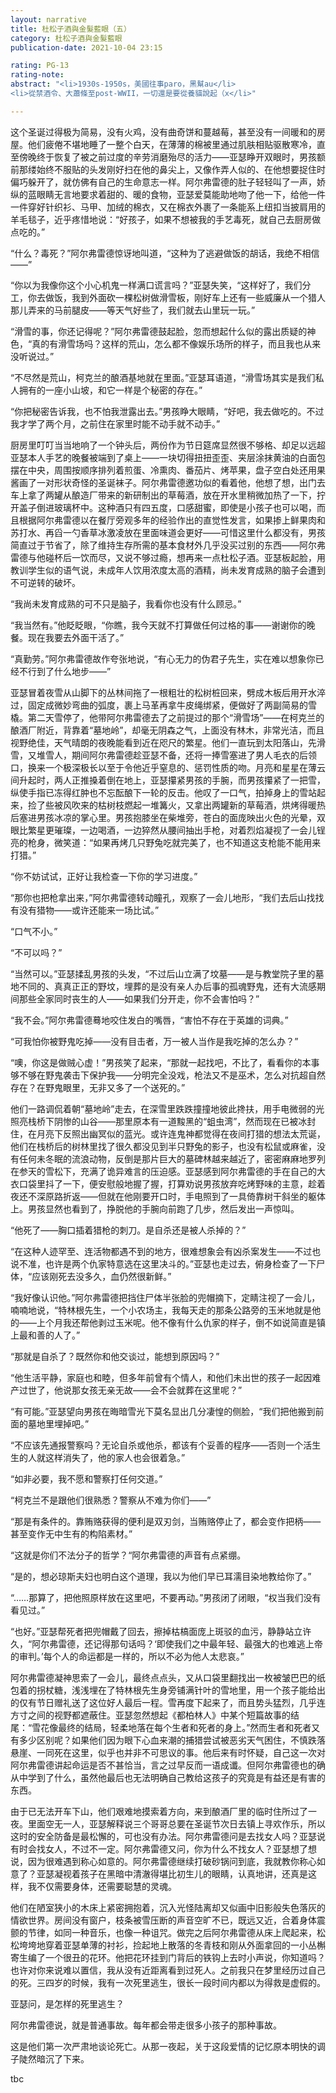 ```yaml
---
layout: narrative
title: 杜松子酒與金髮藍眼（五）
category: 杜松子酒與金髮藍眼
publication-date: 2021-10-04 23:15

rating: PG-13
rating-note:
abstract: "<li>1930s-1950s，美國往事paro，黑幫au</li>
<li>從禁酒令、大蕭條至post-WWII，一切還是要從養貓說起（x</li>"

---
```


这个圣诞过得极为简易，没有火鸡，没有曲奇饼和蔓越莓，甚至没有一间暖和的房屋。他们疲倦不堪地睡了一整个白天，在薄薄的棉被里通过肌肤相贴驱散寒冷，直至傍晚终于恢复了被之前过度的辛劳消磨殆尽的活力——亚瑟睁开双眼时，男孩额前那缕始终不服贴的头发刚好扫在他的鼻尖上，又像作弄人似的、在他想要捉住时偏巧躲开了，就仿佛有自己的生命意志一样。阿尔弗雷德的肚子轻轻叫了一声，娇纵的蓝眼睛无言地要求着甜的、暖的食物，亚瑟爱莫能助地吻了他一下，给他一件一件穿好针织衫、马甲、加绒的棉衣，又在棉衣外裹了一条能系上纽扣当披肩用的羊毛毯子，近乎疼惜地说：“好孩子，如果不想被我的手艺毒死，就自己去厨房做点吃的。”

“什么？毒死？”阿尔弗雷德惊讶地叫道，“这种为了逃避做饭的胡话，我绝不相信——”

“你以为我像你这个小心机鬼一样满口谎言吗？”亚瑟失笑，“这样好了，我们分工，你去做饭，我到外面砍一棵松树做滑雪板，刚好车上还有一些威廉从一个猎人那儿弄来的马前腿皮——等天气好些了，我们就去山里玩一玩。”

“滑雪的事，你还记得呢？”阿尔弗雷德鼓起脸，忽而想起什么似的露出质疑的神色，“真的有滑雪场吗？这样的荒山，怎么都不像娱乐场所的样子，而且我也从来没听说过。”

“不尽然是荒山，柯克兰的酿酒基地就在里面。”亚瑟耳语道，“滑雪场其实是我们私人拥有的一座小山坡，和它一样是个秘密的存在。”

“你把秘密告诉我，也不怕我泄露出去。”男孩睁大眼睛，“好吧，我去做吃的。不过我才学了两个月，之前住在家里时能不动手就不动手。”

厨房里叮叮当当地响了一个钟头后，两份作为节日筵席显然很不够格、却足以远超亚瑟本人手艺的晚餐被端到了桌上——一块切得扭扭歪歪、夹层涂抹黄油的白面包摆在中央，周围按顺序排列着煎蛋、冷熏肉、番茄片、烤苹果，盘子空白处还用果酱画了一对形状奇怪的圣诞袜子。阿尔弗雷德邀功似的看着他，他想了想，出门去车上拿了两罐从酿造厂带来的新研制出的草莓酒，放在开水里稍微加热了一下，拧开盖子倒进玻璃杯中。这种酒只有四五度，口感甜蜜，即使是小孩子也可以喝，而且根据阿尔弗雷德以在餐厅旁观多年的经验作出的直觉性发言，如果掺上鲜果肉和苏打水、再舀一勺香草冰激凌放在里面味道会更好——可惜这里什么都没有，男孩简直过于节省了，除了维持生存所需的基本食材外几乎没买过别的东西——阿尔弗雷德与他碰杯后一饮而尽，又说不够过瘾，想再来一点杜松子酒。亚瑟板起脸，用教训学生似的语气说，未成年人饮用浓度太高的酒精，尚未发育成熟的脑子会遭到不可逆转的破坏。

“我尚未发育成熟的可不只是脑子，我看你也没有什么顾忌。”

“我当然有。”他眨眨眼，“你瞧，我今天就不打算做任何过格的事——谢谢你的晚餐。现在我要去外面干活了。”

“真勤劳。”阿尔弗雷德故作夸张地说，“有心无力的伪君子先生，实在难以想象你已经不行到了什么地步——”

亚瑟冒着夜雪从山脚下的丛林间拖了一根粗壮的松树桩回来，劈成木板后用开水淬过，固定成微妙弯曲的弧度，裹上马革再拿牛皮绳绑紧，便做好了两副简易的雪橇。第二天雪停了，他带阿尔弗雷德去了之前提过的那个“滑雪场”——在柯克兰的酿酒厂附近，背靠着“墓地岭”，却毫无阴森之气，上面没有林木，非常光洁，而且视野绝佳，天气晴朗的夜晚能看到近在咫尺的繁星。他们一直玩到太阳落山，先滑雪，又堆雪人，期间阿尔弗雷德趁亚瑟不备，还将一捧雪塞进了男人毛衣的后领口，换来一个极深极长以至于令他近乎窒息的、惩罚性质的吻。月亮和星星在薄云间升起时，两人正推搡着倒在地上，亚瑟攥紧男孩的手腕，而男孩攥紧了一把雪，纵使手指已冻得红肿也不忘酝酿下一轮的反击。他叹了一口气，拍掉身上的雪站起来，捡了些被风吹来的枯树枝燃起一堆篝火，又拿出两罐新的草莓酒，烘烤得暖热后塞进男孩冰凉的掌心里。男孩抱膝坐在柴堆旁，苍白的面庞映出火色的光晕，双眼比繁星更璀璨，一边喝酒，一边猝然从腰间抽出手枪，对着烈焰凝视了一会儿锃亮的枪身，微笑道：“如果再烤几只野兔吃就完美了，也不知道这支枪能不能用来打猎。”

“你不妨试试，正好让我检查一下你的学习进度。”

“那你也把枪拿出来，”阿尔弗雷德转动瞳孔，观察了一会儿地形，“我们去后山找找有没有猎物——或许还能来一场比试。”

“口气不小。”

“不可以吗？”

“当然可以。”亚瑟揉乱男孩的头发，“不过后山立满了坟墓——是与教堂院子里的墓地不同的、真真正正的野坟，埋葬的是没有亲人办后事的孤魂野鬼，还有大流感期间那些全家同时丧生的人——如果我们分开走，你不会害怕吗？”

“我不会。”阿尔弗雷德蓦地咬住发白的嘴唇，“害怕不存在于英雄的词典。”

“可我怕你被野鬼吃掉——没有目击者，万一被人当作是我吃掉的怎么办？”

“噢，你这是做贼心虚！”男孩笑了起来，“那就一起找吧，不比了，看看你的本事够不够在野鬼袭击下保护我——分明完全没戏，枪法又不是巫术，怎么对抗超自然存在？在野鬼眼里，无非又多了一个送死的。”

他们一路调侃着朝“墓地岭”走去，在深雪里跌跌撞撞地彼此搀扶，用手电微弱的光照亮栈桥下阴惨的山谷——那里原本有一道黢黑的“蛆虫湾”，然而现在已被冰封住，在月亮下反照出幽冥似的蓝光。或许连鬼神都觉得在夜间打猎的想法太荒诞，他们在栈桥后的树林里找了很久都没见到半只野兔的影子，也没有松鼠或麻雀，没有任何未冬眠的流浪动物，反倒是那片巨大的墓碑林越来越近了，密密麻麻地罗列在参天的雪松下，充满了诡异难言的压迫感。亚瑟感到阿尔弗雷德的手在自己的大衣口袋里抖了一下，便安慰般地握了握，打算劝说男孩放弃吃烤野味的主意，趁着夜还不深原路折返——但就在他刚要开口时，手电照到了一具倚靠树干斜坐的躯体上。男孩显然也看到了，挣脱他的手腕向前跑了几步，然后发出一声惊叫。

“他死了——胸口插着猎枪的刺刀。是自杀还是被人杀掉的？”

“在这种人迹罕至、连活物都遇不到的地方，很难想象会有凶杀案发生——不过也说不准，也许是两个仇家特意选在这里决斗的。”亚瑟也走过去，俯身检查了一下尸体，“应该刚死去没多久，血仍然很新鲜。”

“我好像认识他。”阿尔弗雷德把挡住尸体半张脸的兜帽摘下，定睛注视了一会儿，喃喃地说，“特林根先生，一个小农场主，我每天走的那条公路旁的玉米地就是他的——上个月我还帮他剥过玉米呢。他不像有什么仇家的样子，倒不如说简直是镇上最和善的人了。”

“那就是自杀了？既然你和他交谈过，能想到原因吗？”

“他生活平静，家庭也和睦，但多年前曾有个情人，和他们未出世的孩子一起因难产过世了，他说那女孩无亲无故——会不会就葬在这里呢？”

“有可能。”亚瑟望向男孩在晦暗雪光下莫名显出几分凄惶的侧脸，“我们把他搬到前面的墓地里埋掉吧。”

“不应该先通报警察吗？无论自杀或他杀，都该有个妥善的程序——否则一个活生生的人就这样消失了，他的家人也会很着急。”

“如非必要，我不愿和警察打任何交道。”

“柯克兰不是跟他们很熟悉？警察从不难为你们——”

“那是有条件的。靠贿赂获得的便利是双刃剑，当贿赂停止了，都会变作把柄——甚至变作无中生有的构陷素材。”

“这就是你们不法分子的哲学？“阿尔弗雷德的声音有点紧绷。

“是的，想必琼斯夫妇也明白这个道理，我以为他们早已耳濡目染地教给你了。”

“……那算了，把他照原样放在这里吧，不要再动。”男孩闭了闭眼，“权当我们没有看见过。”

“也好。”亚瑟帮死者把兜帽戴了回去，擦掉枯槁面庞上斑驳的血污，静静站立许久，“阿尔弗雷德，还记得那句话吗？‘即使我们之中最年轻、最强大的也难逃上帝的审判。’每个人的命运都是一样的，所以不必为他人太悲哀。”

阿尔弗雷德凝神思索了一会儿，最终点点头，又从口袋里翻找出一枚被皱巴巴的纸包着的拐杖糖，浅浅埋在了特林根先生身旁铺满针叶的雪地里，用一个孩子能给出的仅有节日赠礼送了这位好人最后一程。雪再度下起来了，而且势头猛烈，几乎连方寸之间的视野都遮蔽住。亚瑟忽然想起《都柏林人》中某个短篇故事的结尾：“雪花像最终的结局，轻柔地落在每个生者和死者的身上。”然而生者和死者又有多少区别呢？如果他们因为眼下心血来潮的捕猎尝试被恶劣天气困住，不慎跌落悬崖、一同死在这里，似乎也并非不可思议的事。他后来有时怀疑，自己这一次对阿尔弗雷德讲起命运是否不甚恰当，言之过早反而一语成谶。但阿尔弗雷德也的确从中学到了什么，虽然他最后也无法明确自己教给这孩子的究竟是有益还是有害的东西。

由于已无法开车下山，他们艰难地摸索着方向，来到酿酒厂里的临时住所过了一夜。里面空无一人，亚瑟解释说三个哥哥总要在圣诞节次日去镇上寻欢作乐，所以这时的安全防备是最松懈的，可也没有办法。阿尔弗雷德问是去找女人吗？亚瑟说有时会找女人，不过不一定。阿尔弗雷德又问，你为什么不找女人？亚瑟想了想说，因为很难遇到称心如意的。阿尔弗雷德继续打破砂锅问到底，我就教你称心如意了？亚瑟凝视着孩子在黑暗中清澈得堪比初生儿的眼睛，认真地讲，还真是这样，我不仅需要身体，还需要聪慧的灵魂。

他们在陋室狭小的木床上紧密拥抱着，沉入光怪陆离却又似画中旧影般失色落灰的情欲世界。房间没有窗户，枝条被雪压断的声音空旷不已，既远又近，合着身体震颤的节律，如同一种音乐，也像一种诅咒。做完之后阿尔弗雷德从床上爬起来，松松垮垮地穿着亚瑟单薄的衬衫，捡起地上散落的冬青枝和刚从外面拿回的一小丛槲寄生编了一个很丑的花环。他把花环挂到门背后的铁钩上去时小声说，你知道吗？也许对你来说难以置信，我从没有近距离看到过死人。之前我只在梦里经历过自己的死。三四岁的时候，我有一次死里逃生，很长一段时间内都以为得救是虚假的。

亚瑟问，是怎样的死里逃生？

阿尔弗雷德说，就是普通事故。每年都会带走很多小孩子的那种事故。

这是他们第一次严肃地谈论死亡。从那一夜起，关于这段爱情的记忆原本明快的调子陡然暗沉了下来。

tbc
